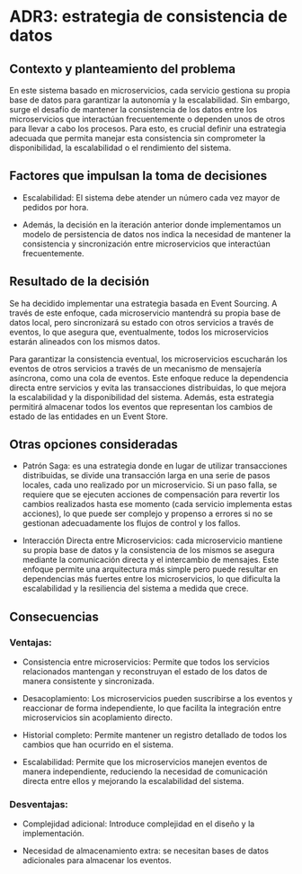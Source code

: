 # ADR3: estrategia de consistencia de datos
 
## Contexto y planteamiento del problema

En este sistema basado en microservicios, cada servicio gestiona su propia base de datos para garantizar la autonomía y la escalabilidad. Sin embargo, surge el desafío de mantener la consistencia de los datos entre los microservicios que interactúan frecuentemente o dependen unos de otros para llevar a cabo los procesos. Para esto, es crucial definir una estrategia adecuada que permita manejar esta consistencia sin comprometer la disponibilidad, la escalabilidad o el rendimiento del sistema.


## Factores que impulsan la toma de decisiones


- Escalabilidad: El sistema debe atender un número cada vez mayor de pedidos por hora.

- Además, la decisión en la iteración anterior donde implementamos un modelo de persistencia de datos nos indica la necesidad de mantener la consistencia y sincronización entre microservicios que interactúan frecuentemente.


## Resultado de la decisión

Se ha decidido implementar una estrategia basada en Event Sourcing. A través de este enfoque, cada microservicio mantendrá su propia base de datos local, pero sincronizará su estado con otros servicios a través de eventos, lo que asegura que, eventualmente, todos los microservicios estarán alineados con los mismos datos. 

Para garantizar la consistencia eventual, los microservicios escucharán los eventos de otros servicios a través de un mecanismo de mensajería asíncrona, como una cola de eventos. Este enfoque reduce la dependencia directa entre servicios y evita las transacciones distribuidas, lo que mejora la escalabilidad y la disponibilidad del sistema.
Además, esta estrategia permitirá almacenar todos los eventos que representan los cambios de estado de las entidades en un Event Store.


## Otras opciones consideradas

- Patrón Saga: es una estrategia donde en lugar de utilizar transacciones distribuidas, se divide una transacción larga en una serie de pasos locales, cada uno realizado por un microservicio. Si un paso falla, se requiere que se ejecuten acciones de compensación para revertir los cambios realizados hasta ese momento (cada servicio implementa estas acciones), lo que puede ser complejo y propenso a errores si no se gestionan adecuadamente los flujos de control y los fallos.

- Interacción Directa entre Microservicios: cada microservicio mantiene su propia base de datos y la consistencia de los mismos se asegura mediante la comunicación directa y el intercambio de mensajes. Este enfoque permite una arquitectura más simple pero puede resultar en dependencias más fuertes entre los microservicios, lo que dificulta la escalabilidad y la resiliencia del sistema a medida que crece. 


## Consecuencias

### Ventajas:

- Consistencia entre microservicios: Permite que todos los servicios relacionados mantengan y reconstruyan el estado de los datos de manera consistente y sincronizada.

- Desacoplamiento: Los microservicios pueden suscribirse a los eventos y reaccionar de forma independiente, lo que facilita la integración entre microservicios sin acoplamiento directo.

- Historial completo: Permite mantener un registro detallado de todos los cambios que han ocurrido en el sistema.

- Escalabilidad: Permite que los microservicios manejen eventos de manera independiente, reduciendo la necesidad de comunicación directa entre ellos y mejorando la escalabilidad del sistema.

### Desventajas:

- Complejidad adicional: Introduce complejidad en el diseño y la implementación.

- Necesidad de almacenamiento extra: se necesitan bases de datos adicionales para almacenar los eventos.
